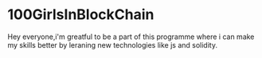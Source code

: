 # 100GirlsInBlockChain
Hey everyone,i'm greatful to be a part of this programme where i can make my skills better by leraning new technologies like js and solidity.
